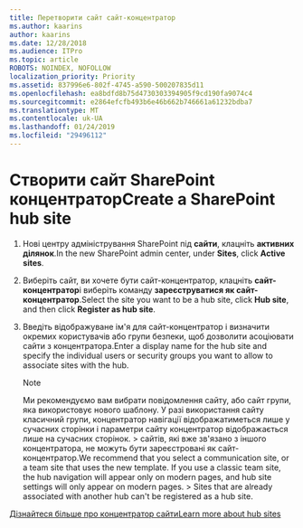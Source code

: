 ```yaml
---
title: Перетворити сайт сайт-концентратор
ms.author: kaarins
author: kaarins
ms.date: 12/28/2018
ms.audience: ITPro
ms.topic: article
ROBOTS: NOINDEX, NOFOLLOW
localization_priority: Priority
ms.assetid: 837996e6-802f-4745-a590-500207835d11
ms.openlocfilehash: ea8bdfd8b75d4730303394905f9cd190fa9074c4
ms.sourcegitcommit: e2864efcfb493b6e46b662b746661a61232bdba7
ms.translationtype: MT
ms.contentlocale: uk-UA
ms.lasthandoff: 01/24/2019
ms.locfileid: "29496112"
---
```

# <a name="create-a-sharepoint-hub-site"></a><span data-ttu-id="45d2a-102">Створити сайт SharePoint концентратор</span><span class="sxs-lookup"><span data-stu-id="45d2a-102">Create a SharePoint hub site</span></span>

1. <span data-ttu-id="45d2a-103">Нові центру адміністрування SharePoint під **сайти**, клацніть **активних ділянок**.</span><span class="sxs-lookup"><span data-stu-id="45d2a-103">In the new SharePoint admin center, under **Sites**, click **Active sites**.</span></span> 
    
2. <span data-ttu-id="45d2a-104">Виберіть сайт, ви хочете бути сайт-концентратор, клацніть **сайт-концентратор**і виберіть команду **зареєструватися як сайт-концентратор**.</span><span class="sxs-lookup"><span data-stu-id="45d2a-104">Select the site you want to be a hub site, click **Hub site**, and then click **Register as hub site**.</span></span> 
    
3. <span data-ttu-id="45d2a-105">Введіть відображуване ім'я для сайт-концентратор і визначити окремих користувачів або групи безпеки, щоб дозволити асоціювати сайти з концентратора.</span><span class="sxs-lookup"><span data-stu-id="45d2a-105">Enter a display name for the hub site and specify the individual users or security groups you want to allow to associate sites with the hub.</span></span>
    
    > [!NOTE]
    >  <span data-ttu-id="45d2a-p101">Ми рекомендуємо вам вибрати повідомлення сайту, або сайт групи, яка використовує нового шаблону. У разі використання сайту класичний групи, концентратор навігації відображатиметься лише у сучасних сторінки і параметри сайту концентратор відображається лише на сучасних сторінок. > сайтів, які вже зв'язано з іншого концентратора, не можуть бути зареєстровані як сайт-концентратор.</span><span class="sxs-lookup"><span data-stu-id="45d2a-p101">We recommend that you select a communication site, or a team site that uses the new template. If you use a classic team site, the hub navigation will appear only on modern pages, and hub site settings will only appear on modern pages. >  Sites that are already associated with another hub can't be registered as a hub site.</span></span> 
  
[<span data-ttu-id="45d2a-109">Дізнайтеся більше про концентратор сайти</span><span class="sxs-lookup"><span data-stu-id="45d2a-109">Learn more about hub sites</span></span>](https://go.microsoft.com/fwlink/?linkid=869149)
  

